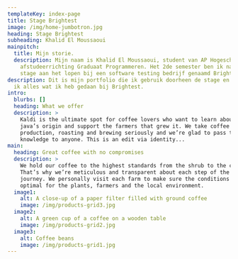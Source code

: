 ```yaml
---
templateKey: index-page
title: Stage Brightest
image: /img/home-jumbotron.jpg
heading: Stage Brightest
subheading: Khalid El Moussaoui
mainpitch:
  title: Mijn storie.
  description: Mijn naam is Khalid El Moussaoui, student van AP Hogeschool met als
    afstudeerrichting Graduaat Programmeren. Het 2de semester ben ik namelijk
    stage aan het lopen bij een software testing bedrijf genaamd Brightest.
description: Dit is mijn portfolio die ik gebruik doorheen de stage en schrijf
  ik alles wat ik heb gedaan bij Brightest.
intro:
  blurbs: []
  heading: What we offer
  description: >
    Kaldi is the ultimate spot for coffee lovers who want to learn about their
    java’s origin and support the farmers that grew it. We take coffee
    production, roasting and brewing seriously and we’re glad to pass that
    knowledge to anyone. This is an edit via identity...
main:
  heading: Great coffee with no compromises
  description: >
    We hold our coffee to the highest standards from the shrub to the cup.
    That’s why we’re meticulous and transparent about each step of the coffee’s
    journey. We personally visit each farm to make sure the conditions are
    optimal for the plants, farmers and the local environment.
  image1:
    alt: A close-up of a paper filter filled with ground coffee
    image: /img/products-grid3.jpg
  image2:
    alt: A green cup of a coffee on a wooden table
    image: /img/products-grid2.jpg
  image3:
    alt: Coffee beans
    image: /img/products-grid1.jpg
---
```

